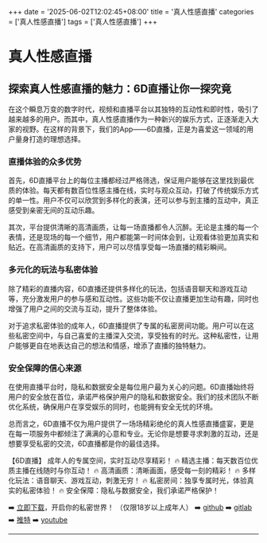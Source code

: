 +++
date = '2025-06-02T12:02:45+08:00'
title = '真人性感直播'
categories = ['真人性感直播']
tags = ['真人性感直播']
+++

# 真人性感直播

## 探索真人性感直播的魅力：6D直播让你一探究竟

在这个瞬息万变的数字时代，视频和直播平台以其独特的互动性和即时性，吸引了越来越多的用户。而其中，真人性感直播作为一种新兴的娱乐方式，正逐渐走入大家的视野。在这样的背景下，我们的App——6D直播，正是为喜爱这一领域的用户量身打造的理想选择。

### 直播体验的众多优势

首先，6D直播平台上的每位主播都经过严格筛选，保证用户能够在这里找到最优质的体验。每天都有数百位性感主播在线，实时与观众互动，打破了传统娱乐方式的单一性。用户不仅可以欣赏到多样化的表演，还可以参与到主播的互动中，真正感受到亲密无间的互动乐趣。

其次，平台提供清晰的高清画质，让每一场直播都令人沉醉。无论是主播的每一个表情，还是现场的每一个细节，用户都能第一时间体会到，让观看体验更加真实和贴近。在高清画质的支持下，用户可以尽情享受每一场直播的精彩瞬间。

### 多元化的玩法与私密体验

除了精彩的直播内容，6D直播还提供多样化的玩法，包括语音聊天和游戏互动等，充分激发用户的参与感和互动性。这些功能不仅让直播更加生动有趣，同时也增强了用户之间的交流与互动，提升了整体体验。

对于追求私密体验的成年人，6D直播提供了专属的私密房间功能。用户可以在这些私密空间中，与自己喜爱的主播深入交流，享受独有的时光。这种私密性，让用户能够更自在地表达自己的想法和情感，增添了直播的独特魅力。

### 安全保障的信心来源

在使用直播平台时，隐私和数据安全是每位用户最为关心的问题。6D直播始终将用户的安全放在首位，承诺严格保护用户的隐私和数据安全。我们的技术团队不断优化系统，确保用户在享受娱乐的同时，也能拥有安全无忧的环境。

总而言之，6D直播不仅为用户提供了一场场精彩绝伦的真人性感直播盛宴，更是在每一项服务中都倾注了满满的心意和专业。无论你是想要寻求刺激的互动，还是想要享受私密的交流，6D直播都是你的最佳选择。

【6D直播】
成年人的专属空间，实时互动尽享精彩！
🔥 精选主播：每天数百位优质主播在线随时与你互动！
🔥 高清画质：清晰画面，感受每一刻的精彩！
🔥 多样化玩法：语音聊天、游戏互动，刺激无穷！
🔥 私密房间：独享专属时光，体验真实的私密体验！
🔥 安全保障：隐私与数据安全，我们承诺严格保护！

➡️ [立即下载](https://down123.s3.ap-east-1.amazonaws.com/down/down.html?channelCode=blog)，开启你的私密世界！
（仅限18岁以上成年人）
➡️ [github](https://aldult-live.github.io/)
➡️ [gitlab](https://seo-09598d.gitlab.io/)
➡️ [推特](https://x.com/wegame33)
➡️ [youtube](https://www.youtube.com/@6Dlive)

---
